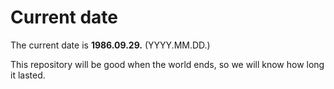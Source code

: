 # Current date

The current date is **1986.09.29.** (YYYY.MM.DD.)

This repository will be good when the world ends, so we will know how long it lasted.